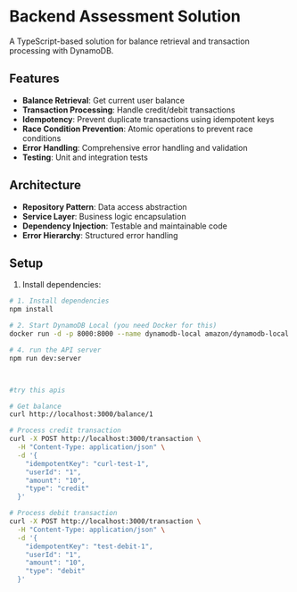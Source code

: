# Backend Assessment Solution

A TypeScript-based solution for balance retrieval and transaction processing with DynamoDB.

## Features

- **Balance Retrieval**: Get current user balance
- **Transaction Processing**: Handle credit/debit transactions
- **Idempotency**: Prevent duplicate transactions using idempotent keys
- **Race Condition Prevention**: Atomic operations to prevent race conditions
- **Error Handling**: Comprehensive error handling and validation
- **Testing**: Unit and integration tests

## Architecture

- **Repository Pattern**: Data access abstraction
- **Service Layer**: Business logic encapsulation
- **Dependency Injection**: Testable and maintainable code
- **Error Hierarchy**: Structured error handling

## Setup

1. Install dependencies:
```bash
# 1. Install dependencies
npm install

# 2. Start DynamoDB Local (you need Docker for this)
docker run -d -p 8000:8000 --name dynamodb-local amazon/dynamodb-local

# 4. run the API server
npm run dev:server



#try this apis

# Get balance
curl http://localhost:3000/balance/1

# Process credit transaction
curl -X POST http://localhost:3000/transaction \
  -H "Content-Type: application/json" \
  -d '{
    "idempotentKey": "curl-test-1",
    "userId": "1",
    "amount": "10",
    "type": "credit"
  }'

# Process debit transaction
curl -X POST http://localhost:3000/transaction \
  -H "Content-Type: application/json" \
  -d '{
    "idempotentKey": "test-debit-1",
    "userId": "1",
    "amount": "10",
    "type": "debit"
  }'